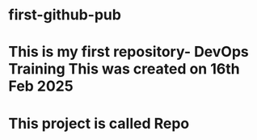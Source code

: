 # first-github-pub
# This is my first repository- DevOps Training This was created on 16th Feb 2025
# This project is called Repo
